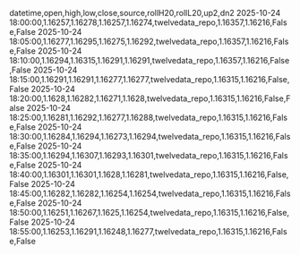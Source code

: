 datetime,open,high,low,close,source,rollH20,rollL20,up2,dn2
2025-10-24 18:00:00,1.16257,1.16278,1.16257,1.16274,twelvedata_repo,1.16357,1.16216,False,False
2025-10-24 18:05:00,1.16277,1.16295,1.16275,1.16292,twelvedata_repo,1.16357,1.16216,False,False
2025-10-24 18:10:00,1.16294,1.16315,1.16291,1.16291,twelvedata_repo,1.16357,1.16216,False,False
2025-10-24 18:15:00,1.16291,1.16291,1.16277,1.16277,twelvedata_repo,1.16315,1.16216,False,False
2025-10-24 18:20:00,1.1628,1.16282,1.16271,1.1628,twelvedata_repo,1.16315,1.16216,False,False
2025-10-24 18:25:00,1.16281,1.16292,1.16277,1.16288,twelvedata_repo,1.16315,1.16216,False,False
2025-10-24 18:30:00,1.16284,1.16294,1.16273,1.16294,twelvedata_repo,1.16315,1.16216,False,False
2025-10-24 18:35:00,1.16294,1.16307,1.16293,1.16301,twelvedata_repo,1.16315,1.16216,False,False
2025-10-24 18:40:00,1.16301,1.16301,1.1628,1.16281,twelvedata_repo,1.16315,1.16216,False,False
2025-10-24 18:45:00,1.16282,1.16282,1.16254,1.16254,twelvedata_repo,1.16315,1.16216,False,False
2025-10-24 18:50:00,1.16251,1.16267,1.1625,1.16254,twelvedata_repo,1.16315,1.16216,False,False
2025-10-24 18:55:00,1.16253,1.16291,1.16248,1.16277,twelvedata_repo,1.16315,1.16216,False,False
